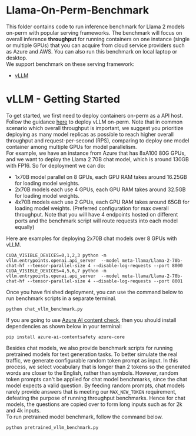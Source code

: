 # Llama-On-Perm-Benchmark
This folder contains code to run inference benchmark for Llama 2 models on-perm with popular serving frameworks.
The benchmark will focus on overall inference **throughput** for running containers on one instance (single or multiple GPUs) that you can acquire from cloud service providers such as Azure and AWS. You can also run this benchmark on local laptop or desktop.  
We support benchmark on these serving framework:
* [vLLM](https://github.com/vllm-project/vllm)


# vLLM - Getting Started
To get started, we first need to deploy containers on-perm as a API host. Follow the guidance [here](https://github.com/facebookresearch/llama-recipes/blob/main/demo_apps/llama-on-prem.md#setting-up-vllm-with-llama-2) to deploy vLLM on-perm.
Note that in common scenario which overall throughput is important, we suggest you prioritize deploying as many model replicas as possible to reach higher overall throughput and request-per-second (RPS), comparing to deploy one model container among multiple GPUs for model parallelism.  
For example, we have an instance from Azure that has 8xA100 80G GPUs, and we want to deploy the Llama 2 70B chat model, which is around 130GB with FP16. So for deployment we can do:
* 1x70B model parallel on 8 GPUs, each GPU RAM takes around 16.25GB for loading model weights.
* 2x70B models each use 4 GPUs, each GPU RAM takes around 32.5GB for loading model weights.
* 4x70B models each use 2 GPUs, each GPU RAM takes around 65GB for loading model weights. (Preferred configuration for max overall throughput. Note that you will have 4 endpoints hosted on different ports and the benchmark script will route requests into each model equally)

Here are examples for deploying 2x70B chat models over 8 GPUs with vLLM.
```
CUDA_VISIBLE_DEVICES=0,1,2,3 python -m vllm.entrypoints.openai.api_server  --model meta-llama/Llama-2-70b-chat-hf --tensor-parallel-size 4 --disable-log-requests --port 8000 
CUDA_VISIBLE_DEVICES=4,5,6,7 python -m vllm.entrypoints.openai.api_server  --model meta-llama/Llama-2-70b-chat-hf --tensor-parallel-size 4 --disable-log-requests --port 8001 
```
Once you have finished deployment, you can use the command below to run benchmark scripts in a separate terminal. 

```
python chat_vllm_benchmark.py
```
<!-- markdown-link-check-disable -->
If you are going to use [Azure AI content check](https://azure.microsoft.com/en-us/products/ai-services/ai-content-safety), then you should install dependencies as shown below in your terminal:
<!-- markdown-link-check-enable -->
```
pip install azure-ai-contentsafety azure-core
```
Besides chat models, we also provide benchmark scripts for running pretrained models for text generation tasks. To better simulate the real traffic, we generate configurable random token prompt as input. In this process, we select vocabulary that is longer than 2 tokens so the generated words are closer to the English, rather than symbols.
However, random token prompts can't be applied for chat model benchmarks, since the chat model expects a valid question. By feeding random prompts, chat models rarely provide answers that is meeting our ```MAX_NEW_TOKEN``` requirement, defeating the purpose of running throughput benchmarks. Hence for chat models, the questions are copied over to form long inputs such as for 2k and 4k inputs.   
To run pretrained model benchmark, follow the command below.
```
python pretrained_vllm_benchmark.py
```

